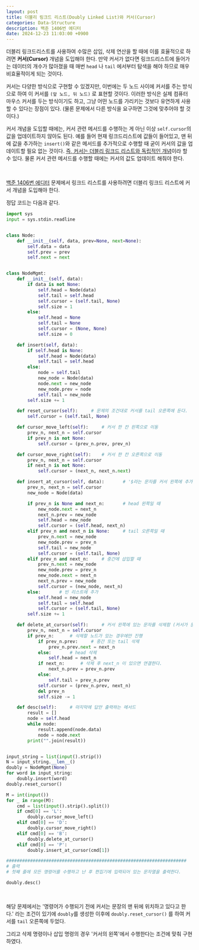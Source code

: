 ```yaml
---
layout: post
title: 더블리 링크드 리스트(Doubly Linked List)와 커서(Cursor)
categories: Data-Structure
description: 백준 1406번 에디터
date: 2024-12-23 11:03:00 +0900
---
```

더블리 링크드리스트를 사용하여 수많은 삽입, 삭제 연산을 할 때에 이를 효율적으로 하려면 <b>커서(Cursor)</b> 개념을 도입해야 한다. 만약 커서가 없다면 링크드리스트에 들어가는 데이터의 개수가 많아졌을 때 매번 ```head``` 나 ```tail``` 에서부터 탐색을 해야 하므로 매우 비효율적이게 되는 것이다.

커서는 다양한 방식으로 구현할 수 있겠지만, 이번에는 두 노드 사이에 커서를 주는 방식으로 하여 이 커서를 ```(앞 노드, 뒤 노드)``` 로 표현할 것이다. 이러한 방식은 실제 컴퓨터 마우스 커서를 두는 방식이기도 하고, 그냥 어떤 노드를 가리키는 것보다 유연하게 사용할 수 있다는 장점이 있다. (물론 문제에서 다른 방식을 요구하면 그것에 맞추어야 할 것이다.)

커서 개념을 도입할 때에는, 커서 관련 메서드를 수행하는 게 아닌 이상 ```self.cursor```의 값을 업데이트하지 않아도 된다. 예를 들어 현재 링크드리스트에 값들이 들어있고, 맨 뒤에 값을 추가하는 ```insert()```와 같은 메서드를 추가적으로 수행할 때 굳이 커서의 값을 업데이트할 필요 없는 것이다. <u>즉, 커서는 더블리 링크드 리스트와 독립적인 개념</u>이라 할 수 있다. 물론 커서 관련 메서드를 수행할 때에는 커서의 값도 업데이트 해줘야 한다.

<br>

<a href="https://www.acmicpc.net/problem/1406" target="_blank">백준 1406번 에디터</a> 문제에서 링크드 리스트를 사용하려면 더블리 링크드 리스트에 커서 개념을 도입해야 한다.

정답 코드는 다음과 같다.

```python
import sys
input = sys.stdin.readline


class Node:
    def __init__(self, data, prev=None, next=None):
        self.data = data
        self.prev = prev
        self.next = next


class NodeMgmt:
    def __init__(self, data):
        if data is not None:
            self.head = Node(data)
            self.tail = self.head
            self.cursor = (self.tail, None)
            self.size = 1
        else:
            self.head = None
            self.tail = None
            self.cursor = (None, None)
            self.size = 0

    def insert(self, data):
        if self.head is None:
            self.head = Node(data)
            self.tail = self.head
        else:
            node = self.tail
            new_node = Node(data)
            node.next = new_node
            new_node.prev = node
            self.tail = new_node
        self.size += 1

    def reset_cursor(self):     # 문제의 조건대로 커서를 tail 오른쪽에 둔다.
        self.cursor = (self.tail, None)

    def cursor_move_left(self):     # 커서 한 칸 왼쪽으로 이동
        prev_n, next_n = self.cursor
        if prev_n is not None:
            self.cursor = (prev_n.prev, prev_n)

    def cursor_move_right(self):    # 커서 한 칸 오른쪽으로 이동
        prev_n, next_n = self.cursor
        if next_n is not None:
            self.cursor = (next_n, next_n.next)

    def insert_at_cursor(self, data):       # '$라는 문자를 커서 왼쪽에 추가함'
        prev_n, next_n = self.cursor
        new_node = Node(data)

        if prev_n is None and next_n:       # head 왼쪽일 때
            new_node.next = next_n
            next_n.prev = new_node
            self.head = new_node
            self.cursor = (self.head, next_n)
        elif prev_n and next_n is None:     # tail 오른쪽일 때
            prev_n.next = new_node
            new_node.prev = prev_n
            self.tail = new_node
            self.cursor = (self.tail, None)
        elif prev_n and next_n:     # 중간에 삽입할 때
            prev_n.next = new_node
            new_node.prev = prev_n
            new_node.next = next_n
            next_n.prev = new_node
            self.cursor = (new_node, next_n)
        else:       # 빈 리스트에 추가
            self.head = new_node
            self.tail = self.head
            self.cursor = (self.tail, None)
        self.size += 1

    def delete_at_cursor(self):     # 커서 왼쪽에 있는 문자를 삭제함 (커서가 문장의 맨 앞이면 무시됨)
        prev_n, next_n = self.cursor
        if prev_n:      # 삭제할 노드가 있는 경우에만 진행
            if prev_n.prev:     # 중간 또는 tail 삭제
                prev_n.prev.next = next_n
            else:       # head 삭제
                self.head = next_n
            if next_n:      # 삭제 후 next_n 이 있으면 연결한다.
                next_n.prev = prev_n.prev
            else:
                self.tail = prev_n.prev
            self.cursor = (prev_n.prev, next_n)
            del prev_n
            self.size -= 1

    def desc(self):     # 마지막에 답안 출력하는 메서드
        result = []
        node = self.head
        while node:
            result.append(node.data)
            node = node.next
        print("".join(result))


input_string = list(input().strip())
N = input_string.__len__()
doubly = NodeMgmt(None)
for word in input_string:
    doubly.insert(word)
doubly.reset_cursor()

M = int(input())
for _ in range(M):
    cmd = list(input().strip().split())
    if cmd[0] == 'L':
        doubly.cursor_move_left()
    elif cmd[0] == 'D':
        doubly.cursor_move_right()
    elif cmd[0] == 'B':
        doubly.delete_at_cursor()
    elif cmd[0] == 'P':
        doubly.insert_at_cursor(cmd[1])

####################################################################
# 출력
# 첫째 줄에 모든 명령어를 수행하고 난 후 편집기에 입력되어 있는 문자열을 출력한다.

doubly.desc()
```

<br>

해당 문제에서는 '명령어가 수행되기 전에 커서는 문장의 맨 뒤에 위치하고 있다고 한다.' 라는 조건이 있기에 ```doubly```를 생성한 이후에 ```doubly.reset_cursor()``` 를 하여 커서를 ```tail``` 오른쪽에 두었다.

그리고 삭제 명령이나 삽입 명령의 경우 '커서의 왼쪽'에서 수행한다는 조건에 맞춰 구현하였다.